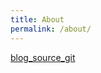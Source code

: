 ```yaml
---
title: About
permalink: /about/
---
```


<p class="lead"><a href="http://https://github.com/yj-java-kor/blog">blog_source_git</a>

